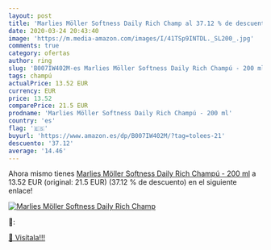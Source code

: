 ```yaml
---
layout: post
title: 'Marlies Möller Softness Daily Rich Champ al 37.12 % de descuento'
date: 2020-03-24 20:43:40
image: 'https://m.media-amazon.com/images/I/41TSp9INTDL._SL200_.jpg'
comments: true
category: ofertas
author: ring
slug: 'B007IW402M-es Marlies Möller Softness Daily Rich Champú - 200 ml'
tags: champú
actualPrice: 13.52 EUR
currency: EUR
price: 13.52
comparePrice: 21.5 EUR
prodname: 'Marlies Möller Softness Daily Rich Champú - 200 ml'
country: 'es'
flag: '🇪🇸'
buyurl: 'https://www.amazon.es/dp/B007IW402M/?tag=tolees-21'
descuento: '37.12'
average: '14.46'
---
```


Ahora mismo tienes [Marlies Möller Softness Daily Rich Champú - 200 ml](https://www.amazon.es/dp/B007IW402M/?tag=tolees-21) a 13.52 EUR (original: 21.5 EUR) (37.12 %  de descuento) en el siguiente enlace!

[![Marlies Möller Softness Daily Rich Champ](https://m.media-amazon.com/images/I/41TSp9INTDL._SL200_.jpg)](https://www.amazon.es/dp/B007IW402M/?tag=tolees-21)

🔎:


[🛒 Visítala!!!](https://www.amazon.es/dp/B007IW402M/?tag=tolees-21)

